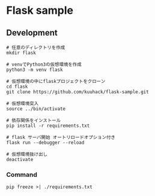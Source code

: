 # Flask sample

## Development

```shell
# 任意のディレクトリを作成
mkdir flask

# venvでPython3の仮想環境を作成
python3 -m venv flask

# 仮想環境の中にflaskプロジェクトをクローン
cd flask
git clone https://github.com/kuuhack/flask-sample.git

# 仮想環境突入
source ../bin/activate

# 依存関係をインストール
pip install -r requirements.txt

# flask サーバ開始 オートリロードオプション付き
flask run --debugger --reload

# 仮想環境抜け出し
deactivate
```

### Command

```shell
pip freeze >| ./requirements.txt
```
